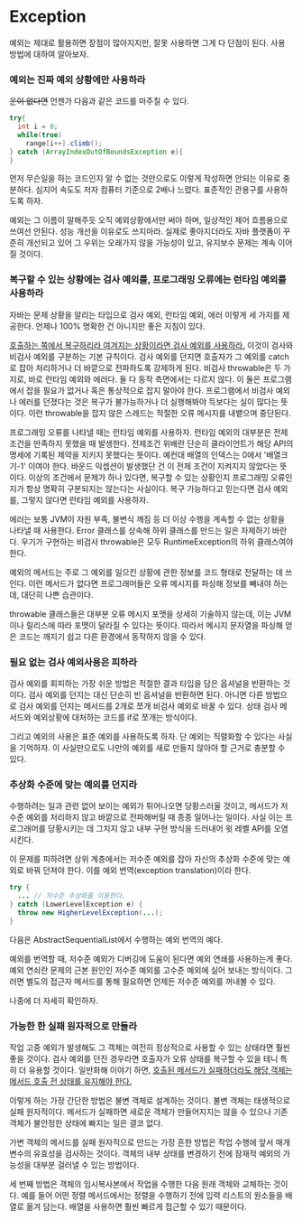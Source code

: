 # Exception



예외는 제대로 활용하면 장점이 많아지지만, 잘못 사용하면 그게 다 단점이 된다. 사용 방법에 대하여 알아보자.

### 예외는 진짜 예외 상황에만 사용하라

~~운이 없다면~~ 언젠가 다음과 같은 코드를 마주칠 수 있다.

```java
try{
  int i = 0;
  while(true)
    range[i++].climb();
} catch (ArrayIndexOutOfBoundsException e){
}
```

먼저 무슨일을 하는 코드인지 알 수 없는 것만으로도 이렇게 작성하면 안되는 이유로 충분하다. 심지어 속도도 저자 컴퓨터 기준으로 2배나 느렸다. 표준적인 관용구를 사용하도록 하자.

예외는 그 이름이 말해주듯 오직 예외상황에서만 써야 하며, 일상적인 제어 흐름용으로 쓰여선 안된다. 성능 개선을 이유로도 쓰지마라. 실제로 좋아지더라도 자바 플랫폼이 꾸준히 개선되고 있어 그 우위는 오래가지 않을 가능성이 있고, 유지보수 문제는 계속 이어질 것이다.



### 복구할 수 있는 상황에는 검사 예외를, 프로그래밍 오류에는 런타임 예외를 사용하라

자바는 문제 상황을 알리는 타입으로 검사 예외, 런타임 예외, 에러 이렇게 세 가지를 제공한다. 언제나 100% 명확한 건 아니지만 좋은 지침이 있다.

<u>호출하는 쪽에서 복구하리라 여겨지는 상황이라면 검사 예외를 사용하라.</u> 이것이 검사와 비검사 예외를 구분하는 기본 규칙이다. 검사 예외를 던지면 호출자가 그 예외를 catch로 잡아 처리하거나 더 바깥으로 전파하도록 강제하게 된다. 비검사 throwable은 두 가지로, 바로 런타임 예외와 에러다. 둘 다 동작 측면에서는 다르지 않다. 이 둘은 프로그램에서 잡을 필요가 없거나 혹은 통상적으로 잡지 말아야 한다. 프로그램에서 비검사 예외나 에러를 던졌다는 것은 복구가 불가능하거나 더 실행해봐야 득보다는 실이 많다는 뜻이다. 이런 throwable을 잡지 않은 스레드는 적절한 오류 메시지를 내뱉으며 중단된다.

프로그래밍 오류를 나타낼 때는 런타임 예외를 사용하자. 런타임 예외의 대부분은 전제조건을 만족하지 못했을 때 발생한다. 전제조건 위배란 단순히 클라이언트가 해당 API의 명세에 기록된 제약을 지키지 못했다는 뜻이다. 예컨대 배열의 인덱스는 0에서 '배열크기-1' 이여야 한다. 바운드 익셉션이 발생했단 건 이 전제 조건이 지켜지지 않았다는 뜻이다. 이상의 조건에서 문제가 하나 있다면, 복구할 수 있는 상황인지 프로그래밍 오류인지가 항상 명확히 구분되지는 않는다는 사실이다. 복구 가능하다고 믿는다면 검사 예외를, 그렇지 않다면 런타임 예외를 사용하자.

에러는 보통 JVM이 자원 부족, 불변식 깨짐 등 더 이상 수행을 계속할 수 없는 상황을 나타낼 때 사용한다. Error 클래스를 상속해 하위 클래스를 만드는 일은 자제하기 바란다. 우기가 구현하는 비검사 throwable은 모두 RuntimeException의 하위 클래스여야 한다.

예외의 메서드는 주로 그 예외를 일으킨 상황에 관한 정보를 코드 형태로 전달하는 데 쓰인다. 이런 메서드가 없다면 프로그래머들은 오류 메시지를 파싱해 정보를 빼내야 하는데, 대단히 나쁜 습관이다.

throwable 클래스들은 대부분 오류 메시지 포맷을 상세히 기술하지 않는데, 이는 JVM이나 릴리스에 따라 포맷이 달라질 수 있다는 뜻이다. 따라서 메시지 문자열을 파싱해 얻은 코드는 깨지기 쉽고 다른 환경에서 동작하지 않을 수 있다.



### 필요 없는 검사 예외사용은 피하라

검사 예외를 회피하는 가장 쉬운 방법은 적절한 결과 타입을 담은 옵셔널을 반환하는 것이다. 검사 예외를 던지는 대신 단순히 빈 옵셔널을 반환하면 된다.  아니면 다른 방법으로 검사 예외를 던지는 메서드를 2개로 쪼개 비검사 예외로 바꿀 수 있다. 상태 검사 메서드와 예외상황에 대처하는 코드를 if로 쪼개는 방식이다.

그리고 예외의 사용은 표준 예외를 사용하도록 하자. 단 예외는 직렬화할 수 있다는 사실을 기억하자. 이 사실만으로도 나만의 예외를 새로 만들지 않아야 할 근거로 충분할 수 있다.



### 추상화 수준에 맞는 예외를 던지라

수행하려는 일과 관련 없어 보이는 예외가 튀어나오면 당황스러울 것이고, 메서드가 저수준 예외를 처리하지 않고 바깥으로 전파해버릴 때 종종 일어나는 일이다. 사실 이는 프로그래머를 당황시키는 데 그치지 않고 내부 구현 방식을 드러내어 윗 레벨 API를 오염시킨다.

이 문제를 피하려면 상위 계층에서는 저수준 예외를 잡아 자신의 추상화 수준에 맞는 예외로 바꿔 던져야 한다. 이를 예외 번역(exception translation)이라 한다.

```java
try {
  ... // 저수준 추상화를 이용한다.
} catch (LowerLevelException e) {
  throw new HigherLevelException(...);
}
```

다음은 AbstractSequentialList에서 수행하는 예외 번역의 예다. 

예외를 번역할 때, 저수준 예외가 디버깅에 도움이 된다면 예외 연쇄를 사용하는게 좋다. 예외 연쇠란 문제의 근본 원인인 저수준 예외를 고수준 예외에 실어 보내는 방식이다. 그러면 별도의 접근자 메서드를 통해 필요하면 언제든 저수준 예외를 꺼내볼 수 있다.

나중에 더 자세히 확인하자.



### 가능한 한 실패 원자적으로 만들라

작업 고중 예외가 발생해도 그 객체는 여전히 정상적으로 사용할 수 있는 상태라면 훨씬 좋을 것이다. 검사 예외를 던진 경우라면 호출자가 오류 상태를 복구할 수 있을 테니 특히 더 유용할 것이다. 일반화해 이야기 하면, <u>호출된 메서드가 실패하더라도 해당 객체는 메서드 호출 전 상태를 유지해야 한다.</u>

이렇게 하는 가장 간단한 방법은 불변 객체로 설계하는 것이다. 불변 객체는 태생적으로 실패 원자적이다. 메서드가 실패하면 새로운 객체가 만들어지지는 않을 수 있으나 기존 객체가 불안정한 상태에 빠지는 일은 결코 없다.

가변 객체의 메서드를 실패 원자적으로 만드는 가장 흔한 방법은 작업 수행에 앞서 매개변수의 유효성을 검사하는 것이다. 객체의 내부 상태를 변경하기 전에 잠재적 예외의 가능성을 대부분 걸러낼 수 있는 방법이다.

세 번째 방법은 객체의 임시복사본에서 작업을 수행한 다음 원래 객체와 교체하는 것이다. 예를 들어 어떤 정렬 메서드에서는 정렬을 수행하기 전에 입력 리스트의 원소들을 배열로 옮겨 담는다. 배열을 사용하면 훨씬 빠르게 접근할 수 있기 때문이다.